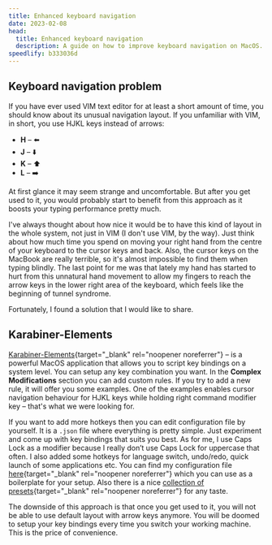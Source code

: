 ```yaml
---
title: Enhanced keyboard navigation
date: 2023-02-08
head:
  title: Enhanced keyboard navigation
  description: A guide on how to improve keyboard navigation on MacOS.
speedlify: b333036d
---
```


## Keyboard navigation problem

If you have ever used VIM text editor for at least a short amount of time, you should know about its unusual navigation layout. If you unfamiliar with VIM, in short, you use HJKL keys instead of arrows:

- **H** – ⬅️
- **J** – ⬇️
- **K** – ⬆️
- **L** – ➡️

At first glance it may seem strange and uncomfortable. But after you get used to it, you would probably start to benefit from this approach as it boosts your typing performance pretty much.

I've always thought about how nice it would be to have this kind of layout in the whole system, not just in VIM (I don't use VIM, by the way). Just think about how much time you spend on moving your right hand from the centre of your keyboard to the cursor keys and back. Also, the cursor keys on the MacBook are really terrible, so it's almost impossible to find them when typing blindly. The last point for me was that lately my hand has started to hurt from this unnatural hand movement to allow my fingers to reach the arrow keys in the lower right area of the keyboard, which feels like the beginning of tunnel syndrome.

Fortunately, I found a solution that I would like to share.

## Karabiner-Elements

[Karabiner-Elements](https://karabiner-elements.pqrs.org/){target="\_blank" rel="noopener noreferrer"} – is a powerful MacOS application that allows you to script key bindings on a system level. You can setup any key combination you want. In the **Complex Modifications** section you can add custom rules. If you try to add a new rule, it will offer you some examples. One of the examples enables cursor navigation behaviour for HJKL keys while holding right command modifier key – that's what we were looking for.

If you want to add more hotkeys then you can edit configuration file by yourself. It is a `.json` file where everything is pretty simple. Just experiment and come up with key bindings that suits you best. As for me, I use Caps Lock as a modifier because I really don’t use Caps Lock for uppercase that often. I also added some hotkeys for language switch, undo/redo, quick launch of some applications etc. You can find my configuration file [here](https://raw.githubusercontent.com/kirillunlimited/dev-env/master/karabiner.json){target="\_blank" rel="noopener noreferrer"} which you can use as a boilerplate for your setup. Also there is a nice [collection of presets](https://ke-complex-modifications.pqrs.org/){target="\_blank" rel="noopener noreferrer"} for any taste.

The downside of this approach is that once you get used to it, you will not be able to use default layout with arrow keys anymore. You will be doomed to setup your key bindings every time you switch your working machine. This is the price of convenience.
